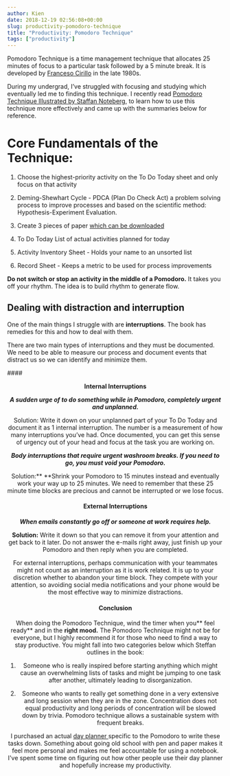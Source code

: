 ```yaml
---
author: Kien
date: 2018-12-19 02:56:08+00:00
slug: productivity-pomodoro-technique
title: "Productivity: Pomodoro Technique"
tags: ["productivity"]
---
```


Pomodoro Technique is a time management technique that allocates 25 minutes of focus to a particular task followed by a 5 minute break. It is developed by <a href="https://francescocirillo.com/pages/pomodoro-technique" target="_blank">Franceso Cirillo</a> in the late 1980s.

During my undergrad, I’ve struggled with focusing and studying which eventually led me to finding this technique. I recently read <a href="https://www.goodreads.com/book/show/7117789-pomodoro-technique-illustrated" target="_blank">Pomodoro Technique Illustrated by Staffan Noteberg</a>, to learn how to use this technique more effectively and came up with the summaries below for reference.

# Core Fundamentals of the Technique:

1. Choose the highest-priority activity on the To Do Today sheet and only focus on that activity

2) Deming-Shewhart Cycle - PDCA (Plan Do Check Act) a problem solving process to improve processes and based on the scientific method: Hypothesis-Experiment Evaluation.

3. Create 3 pieces of paper <a href="https://francescocirillo.com/products/the-pomodoro-technique-sheets">which can be downloaded</a>

4) To Do Today List of actual activities planned for today

5. Activity Inventory Sheet - Holds your name to an unsorted list

6) Record Sheet - Keeps a metric to be used for process improvements

**Do not switch or stop an activity in the middle of a Pomodoro.** It takes you off your rhythm. The idea is to build rhythm to generate flow.

## Dealing with distraction and interruption

One of the main things I struggle with are **interruptions**. The book has remedies for this and how to deal with them.

There are two main types of interruptions and they must be documented.  We need to be able to measure our process and document events that distract us so we can identify and minimize them.

####<center> **Internal Interruptions**

**_A sudden urge of to do something while in Pomodoro, completely urgent and unplanned._**

Solution:
Write it down on your unplanned part of your To Do Today and document it as 1 internal interruption. The number is a measurement of how many interruptions you’ve had. Once documented, you can get this sense of urgency out of your head and focus at the task you are working on.

**_Body interruptions that require urgent washroom breaks. If you need to go, you must void your Pomodoro._**

Solution:\*\*
\*\*Shrink your Pomodoro to 15 minutes instead and eventually work your way up to 25 minutes. We need to remember that these 25 minute time blocks are precious and cannot be interrupted or we lose focus.

#### <center>**External Interruptions**

**_When emails constantly go off or someone at work requires help._**

**Solution:** Write it down so that you can remove it from your attention and get back to it later. Do not answer the e-mails right away, just finish up your Pomodoro and then reply when you are completed.

For external interruptions, perhaps communication with your teammates might not count as an interruption as it is work related. It is up to your discretion whether to abandon your time block. They compete with your attention, so avoiding social media notifications and your phone would be the most effective way to minimize distractions.

#### <center>**Conclusion**

When doing the Pomodoro Technique, wind the timer when you** feel ready** and in the **right mood.** The Pomodoro Technique might not be for everyone, but I highly recommend it for those who need to find a way to stay productive. You might fall into two categories below which Steffan outlines in the book:

1. Someone who is really inspired before starting anything which might cause an overwhelming lists of tasks and might be jumping to one task after another, ultimately leading to disorganization.

2) Someone who wants to really get something done in a very extensive and long session when they are in the zone. Concentration does not equal productivity and long periods of concentration will be slowed down by trivia. Pomodoro technique allows a sustainable system with frequent breaks.

I purchased an actual <a href="https://www.intelligentchange.com/products/the-productivity-planner" target="_blank"> day planner </a>specific to the Pomodoro to write these tasks down. Something about going old school with pen and paper makes it feel more personal and makes me feel accountable for using a notebook. I've spent some time on figuring out how other people use their day planner and hopefully increase my productivity.
